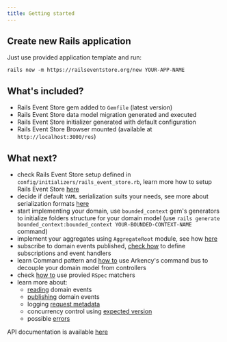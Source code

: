 ```yaml
---
title: Getting started
---
```


## Create new Rails application

Just use provided application template and run:

```
rails new -m https://railseventstore.org/new YOUR-APP-NAME
```

## What's included?

* Rails Event Store gem added to `Gemfile` (latest version)
* Rails Event Store data model migration generated and executed
* Rails Event Store initializer generated with default configuration
* Rails Event Store Browser mounted (available at `http://localhost:3000/res`)

## What next?

* check Rails Event Store setup defined in `config/initializers/rails_event_store.rb`, learn more how to setup Rails Event Store [here](/docs/install)
* decide if default `YAML` serialization suits your needs, see more about serialization formats [here](/docs/mapping_serialization)
* start implementing your domain, use `bounded_context` gem's generators to initialize folders structure for your domain model (use `rails generate bounded_context:bounded_context YOUR-BOUNDED-CONTEXT-NAME` command)
* implement your aggregates using `AggregateRoot` module, see how [here](/docs/app)
* subscribe to domain events published, [check how](/docs/subscribe) to define subscriptions and event handlers
* learn Command pattern and [how to](/docs/command_bus) use Arkency's command bus to decouple your domain model from controllers
* check [how to](/docs/rspec) use provied `RSpec` matchers
* learn more about:
  * [reading](/docs/read) domain events
  * [publishing](/docs/publish) domain events
  * logging [request metadata](/docs/request_metadata)
  * concurrency control using [expected version](/docs/expected_version)
  * possible [errors](/docs/exceptions)

API documentation is available [here](/docs/api)
